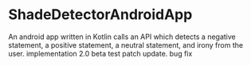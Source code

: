 # ShadeDetectorAndroidApp
An android app written in Kotlin calls an API which detects a negative statement, a positive statement, a neutral statement, and irony from the user. 
implementation 2.0 beta test patch update. bug fix 

